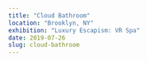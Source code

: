```yaml
---
title: "Cloud Bathroom"
location: "Brooklyn, NY"
exhibition: "Luxury Escapism: VR Spa"
date: 2019-07-26
slug: cloud-bathroom
---
```

